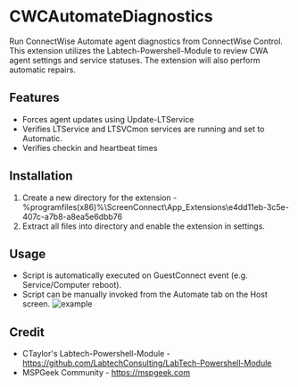# CWCAutomateDiagnostics
Run ConnectWise Automate agent diagnostics from ConnectWise Control. This extension utilizes the Labtech-Powershell-Module to review CWA agent settings and service statuses. The extension will also perform automatic repairs.

## Features
- Forces agent updates using Update-LTService
- Verifies LTService and LTSVCmon services are running and set to Automatic.
- Verifies checkin and heartbeat times

## Installation

1. Create a new directory for the extension - %programfiles(x86)%\ScreenConnect\App_Extensions\e4dd11eb-3c5e-407c-a7b8-a8ea5e6dbb76
2. Extract all files into directory and enable the extension in settings.

## Usage
- Script is automatically executed on GuestConnect event (e.g. Service/Computer reboot).
- Script can be manually invoked from the Automate tab on the Host screen.
![example](https://i.snag.gy/P21qyJ.jpg)

## Credit
- CTaylor's Labtech-Powershell-Module - https://github.com/LabtechConsulting/LabTech-Powershell-Module 
- MSPGeek Community - https://mspgeek.com 
